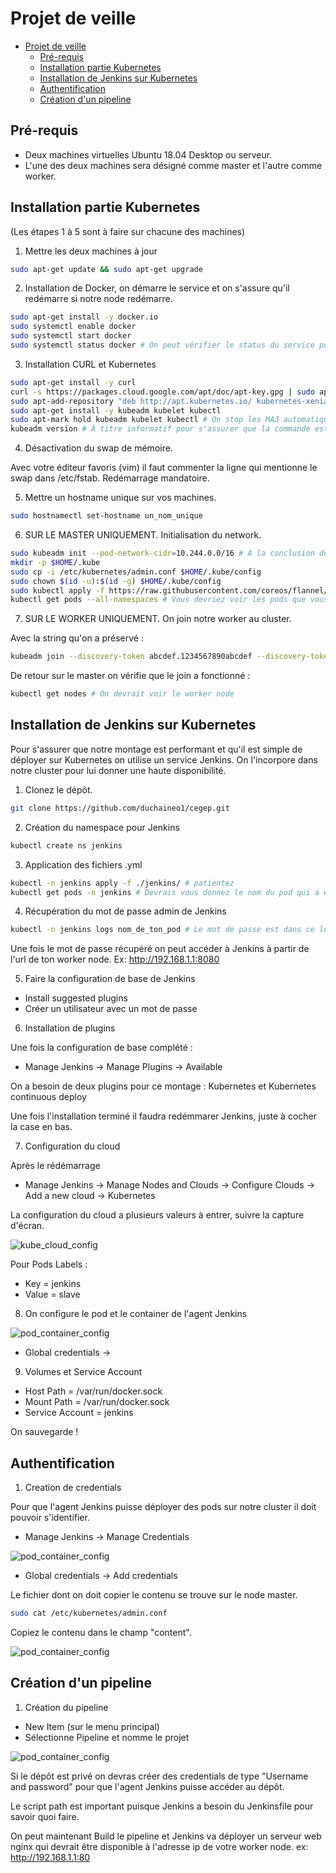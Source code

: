 # Projet de veille 
- [Projet de veille](#projet-de-veille)
  * [Pré-requis](#pr--requis)
  * [Installation partie Kubernetes](#installation-partie-kubernetes)
  * [Installation de Jenkins sur Kubernetes](#installation-de-jenkins-sur-kubernetes)
  * [Authentification](#authentification)
  * [Création d'un pipeline](#cr-ation-d-un-pipeline)
## Pré-requis

- Deux machines virtuelles Ubuntu 18.04 Desktop ou serveur. 
- L'une des deux machines sera désigné comme master et l'autre comme worker. 

## Installation partie Kubernetes
(Les étapes 1 à 5 sont à faire sur chacune des machines)
1. Mettre les deux machines à jour

```bash
sudo apt-get update && sudo apt-get upgrade
```

2. Installation de Docker, on démarre le service et on s'assure qu'il redémarre si notre node redémarre. 

```bash
sudo apt-get install -y docker.io
sudo systemctl enable docker
sudo systemctl start docker
sudo systemctl status docker # On peut vérifier le status du service pour être certain
```
3. Installation CURL et Kubernetes

```bash
sudo apt-get install -y curl
curl -s https://packages.cloud.google.com/apt/doc/apt-key.gpg | sudo apt-key add
sudo apt-add-repository "deb http://apt.kubernetes.io/ kubernetes-xenial main"
sudo apt-get install -y kubeadm kubelet kubectl
sudo apt-mark hold kubeadm kubelet kubectl # On stop les MAJ automatique de ces services 
kubeadm version # À titre informatif pour s'assurer que la commande est fonctionnelle. 
```

4. Désactivation du swap de mémoire. 

Avec votre éditeur favoris (vim) il faut commenter la ligne qui mentionne le swap dans /etc/fstab. 
Redémarrage mandatoire. 

5. Mettre un hostname unique sur vos machines. 

```bash
sudo hostnamectl set-hostname un_nom_unique
```

6. SUR LE MASTER UNIQUEMENT. Initialisation du network.

```bash
sudo kubeadm init --pod-network-cidr=10.244.0.0/16 # À la conclusion de la commande une string nous est fournis, à garder. 
mkdir -p $HOME/.kube
sudo cp -i /etc/kubernetes/admin.conf $HOME/.kube/config
sudo chown $(id -u):$(id -g) $HOME/.kube/config
sudo kubectl apply -f https://raw.githubusercontent.com/coreos/flannel/master/Documentation/kube-flannel.yml # Ces pods vont s'occuper du networking entre nos nodes/pods
kubectl get pods --all-namespaces # Vous devriez voir les pods que vous venez de créer en création
```
7. SUR LE WORKER UNIQUEMENT. On join notre worker au cluster.

Avec la string qu'on a préservé : 

```bash
kubeadm join --discovery-token abcdef.1234567890abcdef --discovery-token-ca-cert-hash sha256:1234..cdef 1.2.3.4:6443
```

De retour sur le master on vérifie que le join a fonctionné :

```bash
kubectl get nodes # On devrait voir le worker node 
```

## Installation de Jenkins sur Kubernetes

Pour s'assurer que notre montage est performant et qu'il est simple de déployer sur Kubernetes on utilise un service Jenkins. On l'incorpore dans notre cluster pour lui donner une haute disponibilité. 

1. Clonez le dépôt. 

```bash
git clone https://github.com/duchaineo1/cegep.git
```

2. Création du namespace pour Jenkins 

```bash
kubectl create ns jenkins 
```

3. Application des fichiers .yml 

```bash
kubectl -n jenkins apply -f ./jenkins/ # patientez 
kubectl get pods -n jenkins # Devrais vous donnez le nom du pod qui a été produit 
```

4. Récupération du mot de passe admin de Jenkins 

```bash
kubectl -n jenkins logs nom_de_ton_pod # Le mot de passe est dans ce log 
```

Une fois le mot de passe récupéré on peut accéder à Jenkins à partir de l'url de ton worker node. 
Ex: http://192.168.1.1:8080

5. Faire la configuration de base de Jenkins 

- Install suggested plugins 
- Créer un utilisateur avec un mot de passe 

6. Installation de plugins 

Une fois la configuration de base complété : 

- Manage Jenkins -> Manage Plugins -> Available

On a besoin de deux plugins pour ce montage : Kubernetes et Kubernetes continuous deploy 

Une fois l'installation terminé il faudra redémmarer Jenkins, juste à cocher la case en bas. 

7. Configuration du cloud 

Après le rédémarrage 

- Manage Jenkins -> Manage Nodes and Clouds -> Configure Clouds -> Add a new cloud -> Kubernetes 

La configuration du cloud a plusieurs valeurs à entrer, suivre la capture d'écran. 

![kube_cloud_config](https://github.com/duchaineo1/cegep/blob/master/image/Kube_cloud.png?raw=true)

Pour Pods Labels : 

- Key = jenkins 
- Value = slave 

8. On configure le pod et le container de l'agent Jenkins 

![pod_container_config](https://github.com/duchaineo1/cegep/blob/master/image/pod_container.png?raw=true)

 - Global credentials -> 

9. Volumes et Service Account

- Host Path = /var/run/docker.sock
- Mount Path = /var/run/docker.sock
- Service Account = jenkins

On sauvegarde ! 

## Authentification 

1. Creation de credentials 

Pour que l'agent Jenkins puisse déployer des pods sur notre cluster il doit pouvoir s'identifier. 

- Manage Jenkins -> Manage Credentials 

![pod_container_config](https://github.com/duchaineo1/cegep/blob/master/image/credentials_config1.png?raw=true)

 - Global credentials -> Add credentials 
 
 Le fichier dont on doit copier le contenu se trouve sur le node master.
 
 ```bash
 sudo cat /etc/kubernetes/admin.conf
 ```
 Copiez le contenu dans le champ "content".

![pod_container_config](https://github.com/duchaineo1/cegep/blob/master/image/kubeconfig.png?raw=true)


## Création d'un pipeline 

1. Création du pipeline 

- New Item (sur le menu principal)
- Sélectionne Pipeline et nomme le projet 

![pod_container_config](https://github.com/duchaineo1/cegep/blob/master/image/pipeline_config.png?raw=true)

Si le dépôt est privé on devras créer des credentials de type "Username and password" pour que l'agent Jenkins puisse accéder au dépôt. 

Le script path est important puisque Jenkins a besoin du Jenkinsfile pour savoir quoi faire. 

On peut maintenant Build le pipeline et Jenkins va déployer un serveur web nginx qui devrait être disponible à l'adresse ip de votre worker node. ex: http://192.168.1.1:80 


